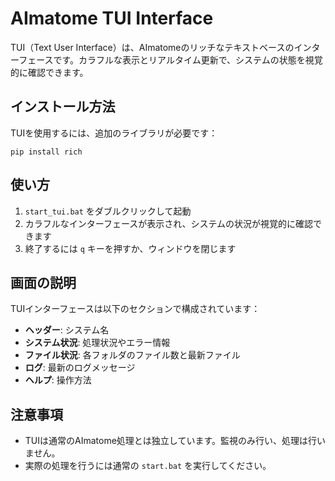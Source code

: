 # AImatome TUI Interface

TUI（Text User Interface）は、AImatomeのリッチなテキストベースのインターフェースです。カラフルな表示とリアルタイム更新で、システムの状態を視覚的に確認できます。

## インストール方法

TUIを使用するには、追加のライブラリが必要です：

```
pip install rich
```

## 使い方

1. `start_tui.bat` をダブルクリックして起動
2. カラフルなインターフェースが表示され、システムの状況が視覚的に確認できます
3. 終了するには `q` キーを押すか、ウィンドウを閉じます

## 画面の説明

TUIインターフェースは以下のセクションで構成されています：

- **ヘッダー**: システム名
- **システム状況**: 処理状況やエラー情報
- **ファイル状況**: 各フォルダのファイル数と最新ファイル
- **ログ**: 最新のログメッセージ
- **ヘルプ**: 操作方法

## 注意事項

- TUIは通常のAImatome処理とは独立しています。監視のみ行い、処理は行いません。
- 実際の処理を行うには通常の `start.bat` を実行してください。